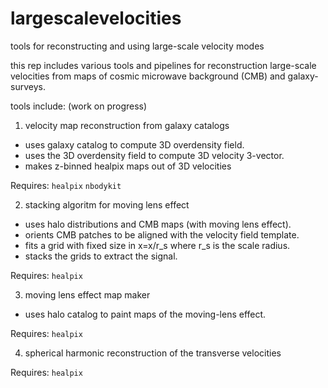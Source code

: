 # largescalevelocities

tools for reconstructing and using large-scale velocity modes

this rep includes various tools and pipelines for reconstruction large-scale velocities from maps of cosmic microwave background (CMB) and galaxy-surveys. 

tools include: (work on progress)

1) velocity map reconstruction from galaxy catalogs
- uses galaxy catalog to compute 3D overdensity field. 
- uses the 3D overdensity field to compute 3D velocity 3-vector. 
- makes z-binned healpix maps out of 3D velocities

Requires: 
`healpix`
`nbodykit`

2) stacking algoritm for moving lens effect
 - uses halo distributions and CMB maps (with moving lens effect).
 - orients CMB patches to be aligned with the velocity field template. 
 - fits a grid with fixed size in x=x/r_s where r_s is the scale radius.
 - stacks the grids to extract the signal. 

Requires: 
`healpix`

3) moving lens effect map maker
 - uses halo catalog to paint maps of the moving-lens effect.

Requires: 
`healpix`

4) spherical harmonic reconstruction of the transverse velocities

Requires: 
`healpix`

